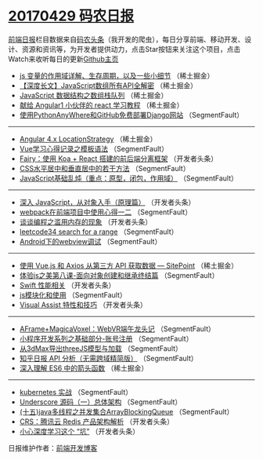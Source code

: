 # [20170429 码农日报](29.md)

[前端日报](https://qdkfweb.cn/c/news)栏目数据来自[码农头条](https://toutiao.qdkfweb.cn/)（我开发的爬虫），每日分享前端、移动开发、设计、资源和资讯等，为开发者提供动力，点击Star按钮来关注这个项目，点击Watch来收听每日的更新[Github主页](https://github.com/kujian/frontendDaily)
* [js 变量的作用域详解、生存周期，以及一些小细节](https://toutiao.qdkfweb.cn/36472.html) （稀土掘金）
* [【深度长文】JavaScript数组所有API全解密](https://toutiao.qdkfweb.cn/36475.html) （稀土掘金）
* [JavaScript 数据结构之数组栈队列](https://toutiao.qdkfweb.cn/36470.html) （稀土掘金）
* [献给 Angular1 小伙伴的 react 学习教程](https://toutiao.qdkfweb.cn/36471.html) （稀土掘金）
* [使用PythonAnyWhere和GitHub免费部署Django网站](https://toutiao.qdkfweb.cn/36500.html) （SegmentFault）

***
* [Angular 4.x LocationStrategy](https://toutiao.qdkfweb.cn/36473.html) （稀土掘金）
* [Vue学习心得记录之模板语法](https://toutiao.qdkfweb.cn/36495.html) （SegmentFault）
* [Fairy：使用 Koa + React 搭建的前后端分离框架](https://toutiao.qdkfweb.cn/36517.html) （开发者头条）
* [CSS水平居中和垂直居中的若干方法](https://toutiao.qdkfweb.cn/36496.html) （SegmentFault）
* [JavaScript基础乱炖（重点：原型，闭包，作用域）](https://toutiao.qdkfweb.cn/36487.html) （SegmentFault）

***
* [深入 JavaScript，从对象入手（原理篇）](https://toutiao.qdkfweb.cn/36519.html) （开发者头条）
* [webpack在前端项目中使用心得一二](https://toutiao.qdkfweb.cn/36488.html) （SegmentFault）
* [谈谈编程之滥用内存的现象](https://toutiao.qdkfweb.cn/36520.html) （开发者头条）
* [leetcode34 search for a range](https://toutiao.qdkfweb.cn/36499.html) （SegmentFault）
* [Android下的webview调试](https://toutiao.qdkfweb.cn/36502.html) （SegmentFault）

***
* [使用 Vue.js 和 Axios 从第三方 API 获取数据 — SitePoint](https://toutiao.qdkfweb.cn/36474.html) （稀土掘金）
* [体验js之美第八课-面向对象创建和继承终结篇](https://toutiao.qdkfweb.cn/36493.html) （SegmentFault）
* [Swift 性能相关](https://toutiao.qdkfweb.cn/36516.html) （开发者头条）
* [js模块化和使用](https://toutiao.qdkfweb.cn/36485.html) （SegmentFault）
* [Visual Assist 特性和技巧](https://toutiao.qdkfweb.cn/36518.html) （开发者头条）

***
* [AFrame+MagicaVoxel：WebVR端午龙头记](https://toutiao.qdkfweb.cn/36498.html) （SegmentFault）
* [小程序开发系列之基础部分-账号注册](https://toutiao.qdkfweb.cn/36501.html) （SegmentFault）
* [从3dMax导出threeJS模型与加载](https://toutiao.qdkfweb.cn/36483.html) （SegmentFault）
* [知乎日报 API 分析（无需跨域精简版）](https://toutiao.qdkfweb.cn/36494.html) （SegmentFault）
* [深入理解 ES6 中的箭头函数](https://toutiao.qdkfweb.cn/36469.html) （稀土掘金）

***
* [kubernetes 实战](https://toutiao.qdkfweb.cn/36489.html) （SegmentFault）
* [Underscore 源码（一）总体架构](https://toutiao.qdkfweb.cn/36491.html) （SegmentFault）
* [(十五)java多线程之并发集合ArrayBlockingQueue](https://toutiao.qdkfweb.cn/36486.html) （SegmentFault）
* [CRS：腾讯云 Redis 产品架构解析](https://toutiao.qdkfweb.cn/36510.html) （开发者头条）
* [小心深度学习这个 “坑”](https://toutiao.qdkfweb.cn/36511.html) （开发者头条）

日报维护作者：[前端开发博客](https://qdkfweb.cn/) 